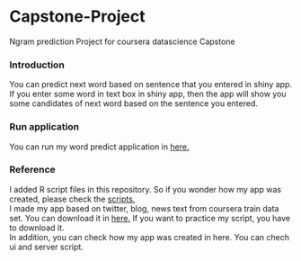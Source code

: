 # Capstone-Project
Ngram prediction Project for coursera datascience Capstone

### Introduction
You can predict next word based on sentence that you entered in shiny app.  
If you enter some word in text box in shiny app, then the app will show you some candidates of next word based on the sentence you entered.

### Run application
You can run my word predict application in [here.](https://hbkim1293.shinyapps.io/PredictWord/)

### Reference
I added R script files in this repository. So if you wonder how my app was created, please check the [scripts.](https://github.com/hbkim1293/Capstone-Project/raw/master/Script.zip)  
I made my app based on twitter, blog, news text from coursera train data set. You can download it in [here.](https://d396qusza40orc.cloudfront.net/dsscapstone/dataset/Coursera-SwiftKey.zip)
If you want to practice my script, you have to download it.  
In addition, you can check how my app was created in here. You can chech ui and server script.
